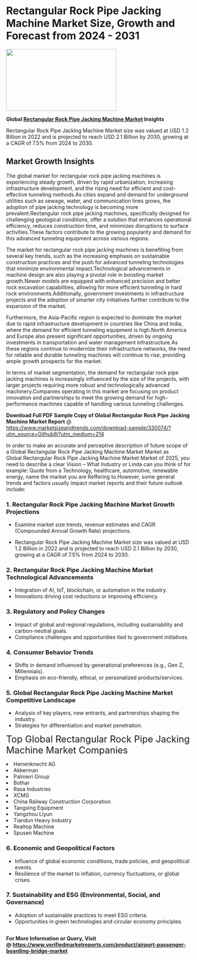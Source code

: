 <H1>Rectangular Rock Pipe Jacking Machine Market Size, Growth and Forecast from 2024 - 2031</H1><img class="aligncenter size-medium wp-image-584254" src="https://thirdeyenews.in/wp-content/uploads/2024/09/Global-Market-Research-300x168.jpeg" alt="" width="300" height="168" /><p><strong>Global&nbsp;<a href="https://www.marketsizeandtrends.com/download-sample/330074/?utm_source=Github8j?utm_medium=214">Rectangular Rock Pipe Jacking Machine Market</a> Insights</strong></p><p>Rectangular Rock Pipe Jacking Machine Market size was valued at USD 1.2 Billion in 2022 and is projected to reach USD 2.1 Billion by 2030, growing at a CAGR of 7.5% from 2024 to 2030.</p><p><h2>Market Growth Insights</h2> <p>The global market for rectangular rock pipe jacking machines is experiencing steady growth, driven by rapid urbanization, increasing infrastructure development, and the rising need for efficient and cost-effective tunneling methods.As cities expand and demand for underground utilities such as sewage, water, and communication lines grows, the adoption of pipe jacking technology is becoming more prevalent.Rectangular rock pipe jacking machines, specifically designed for challenging geological conditions, offer a solution that enhances operational efficiency, reduces construction time, and minimizes disruptions to surface activities.These factors contribute to the growing popularity and demand for this advanced tunneling equipment across various regions.</p> <p>The market for rectangular rock pipe jacking machines is benefiting from several key trends, such as the increasing emphasis on sustainable construction practices and the push for advanced tunneling technologies that minimize environmental impact.Technological advancements in machine design are also playing a pivotal role in boosting market growth.Newer models are equipped with enhanced precision and better rock excavation capabilities, allowing for more efficient tunneling in hard rock environments.Additionally, government investments in infrastructure projects and the adoption of smarter city initiatives further contribute to the expansion of the market.</p> <p>Furthermore, the Asia-Pacific region is expected to dominate the market due to rapid infrastructure development in countries like China and India, where the demand for efficient tunneling equipment is high.North America and Europe also present significant opportunities, driven by ongoing investments in transportation and water management infrastructure.As these regions continue to modernize their infrastructure networks, the need for reliable and durable tunneling machines will continue to rise, providing ample growth prospects for the market.</p> <p>In terms of market segmentation, the demand for rectangular rock pipe jacking machines is increasingly influenced by the size of the projects, with larger projects requiring more robust and technologically advanced machinery.Companies operating in this market are focusing on product innovation and partnerships to meet the growing demand for high-performance machines capable of handling various tunneling challenges.</p> <p><span class=""><strong>Download Full PDF Sample Copy of Global Rectangular Rock Pipe Jacking Machine Market Report</strong> @ <a href="https://www.marketsizeandtrends.com/download-sample/330074/?utm_source=Github8j?utm_medium=214" target="_blank">https://www.marketsizeandtrends.com/download-sample/330074/?utm_source=Github8j?utm_medium=214</a></span></p><p>In order to make an accurate and perceptive description of future scope of a Global&nbsp;Rectangular Rock Pipe Jacking Machine Market Market as Global&nbsp;Rectangular Rock Pipe Jacking Machine Market Market of 2025, you need to describe a clear Vision &ndash; What Industry or Linda can you think of for example: Quote from a Technology, healthcare, automotive, renewable energy, name the market you are Reffering to.However, some general trends and factors usually impact market reports and their future outlook include:</p><h3>1.&nbsp;<strong>Rectangular Rock Pipe Jacking Machine Market Growth Projections</strong></h3><ul><li>Examine market size trends, revenue estimates and CAGR (Compounded Annual Growth Rate) projections.</li><li><p>Rectangular Rock Pipe Jacking Machine Market size was valued at USD 1.2 Billion in 2022 and is projected to reach USD 2.1 Billion by 2030, growing at a CAGR of 7.5% from 2024 to 2030.</p></li></ul><h3>2.&nbsp;<strong>Rectangular Rock Pipe Jacking Machine Market Technological Advancements</strong></h3><ul><li>Integration of AI, IoT, blockchain, or automation in the industry.</li><li>Innovations driving cost reductions or improving efficiency.</li></ul><h3>3.&nbsp;<strong>Regulatory and Policy Changes</strong></h3><ul><li>Impact of global and regional regulations, including sustainability and carbon-neutral goals.</li><li>Compliance challenges and opportunities tied to government initiatives.</li></ul><h3>4.&nbsp;<strong>Consumer Behavior Trends</strong></h3><ul><li>Shifts in demand influenced by generational preferences (e.g., Gen Z, Millennials).</li><li>Emphasis on eco-friendly, ethical, or personalized products/services.</li></ul><h3>5.&nbsp;<strong>Global Rectangular Rock Pipe Jacking Machine Market Competitive Landscape</strong></h3><ul><li>Analysis of key players, new entrants, and partnerships shaping the industry.</li><li>Strategies for differentiation and market penetration.</li></ul><p data-pm-slice="1 1 []"><span style="color: inherit; font-family: inherit; font-size: 25px;">Top Global Rectangular Rock Pipe Jacking Machine Market Companies</span></p><div class="" data-test-id=""><p><li>Herrenknecht AG</li><li> Akkerman</li><li> Palmieri Group</li><li> Bothar</li><li> Rasa Industries</li><li> XCMG</li><li> China Railway Construction Corporation</li><li> Tangxing Equipment</li><li> Yangzhou Liyun</li><li> Tiandun Heavy Industry</li><li> Realtop Machine</li><li> Spusen Machine</li></p></div><h3>6.&nbsp;<strong>Economic and Geopolitical Factors</strong></h3><ul><li>Influence of global economic conditions, trade policies, and geopolitical events.</li><li>Resilience of the market to inflation, currency fluctuations, or global crises.</li></ul><h3>7.&nbsp;<strong>Sustainability and ESG (Environmental, Social, and Governance)</strong></h3><ul><li>Adoption of sustainable practices to meet ESG criteria.</li><li>Opportunities in green technologies and circular economy principles.</li></ul><h2><strong style="font-size: 14px;">For More Information or Query, Visit @&nbsp;</strong><a style="background-color: #ffffff; font-size: 14px;" href="https://www.marketsizeandtrends.com/report/rectangular-rock-pipe-jacking-machine-market/" target="_blank">https://www.verifiedmarketreports.com/product/airport-passenger-boarding-bridge-market</a></h2>